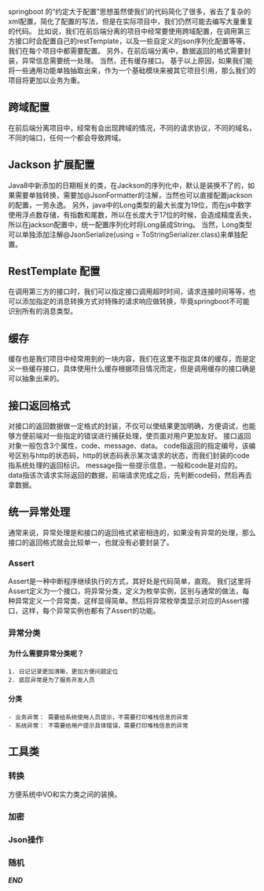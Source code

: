 springboot 的“约定大于配置”思想虽然使我们的代码简化了很多，省去了复杂的xml配置，简化了配置的写法，但是在实际项目中，我们仍然可能去编写大量重复的代码。
比如说，我们在前后端分离的项目中经常要使用跨域配置，在调用第三方接口时会配置自己的restTemplate，以及一些自定义的json序列化配置等等，我们在每个项目中都需要配置。
另外，在前后端分离中，数据返回的格式需要封装，异常信息需要统一处理。 当然，还有缓存接口。 基于以上原因，如果我们能将一些通用功能单独抽取出来，作为一个基础模块来被其它项目引用，那么我们的项目将更加以业务为重。

## 跨域配置

在前后端分离项目中，经常有会出现跨域的情况，不同的请求协议，不同的域名，不同的端口，任何一个都会导致跨域。

## Jackson 扩展配置

Java8中新添加的日期相关的类，在Jackson的序列化中，默认是装换不了的，如果需要单独转换，需要加@JsonFormatter的注解，当然也可以直接配置jackson的配置，一劳永逸。
另外，java中的Long类型的最大长度为19位，而在js中数字使用浮点数存储，有指数和尾数，所以在长度大于17位的时候，会造成精度丢失，所以在jackson配置中，统一配置序列化时将Long装成String。
当然，Long类型可以单独添加注解@JsonSerialize(using = ToStringSerializer.class)来单独配置。

## RestTemplate 配置

在调用第三方的接口时，我们可以指定接口调用超时时间，请求连接时间等等，也可以添加指定的消息转换方式对特殊的请求响应做转换，毕竟springboot不可能识别所有的消息类型。

## 缓存

缓存也是我们项目中经常用到的一块内容，我们在这里不指定具体的缓存，而是定义一些缓存接口，具体使用什么缓存根据项目情况而定，但是调用缓存的接口确是可以抽象出来的。

## 接口返回格式

对接口的返回数据做一定格式的封装，不仅可以使结果更加明确，方便调试，也能够方便前端对一些指定的错误进行捕获处理，使页面对用户更加友好。 接口返回对象一般包含3个属性，code、message、data。
code指返回的指定编号，该编号区别与http的状态码，http的状态码表示某次请求的状态，而我们封装的code指系统处理的返回标识。 message指一些提示信息，一般和code是对应的。
data指该次请求实际返回的数据，前端请求完成之后，先判断code码，然后再去拿数据。

## 统一异常处理

通常来说，异常处理是和接口的返回格式紧密相连的，如果没有异常的处理，那么接口的返回格式就会比较单一，也就没有必要封装了。

### Assert

Assert是一种中断程序继续执行的方式，其好处是代码简单，直观。
我们这里将Assert定义为一个接口，将异常分类，定义为枚举实例，区别与通常的做法，每种异常定义一个异常类，这样显得简单。然后将异常枚举类显示对应的Assert接口，这样，每个异常实例也都有了Assert的功能。

### 异常分类

#### 为什么需要异常分类呢？

    1. 日记记录更加清晰，更加方便问题定位
    2. 底层异常是为了服务开发人员

#### 分类

    - 业务异常： 需要给系统使用人员提示，不需要打印堆栈信息的异常
    - 系统异常： 不需要给用户提示具体错误，需要打印堆栈信息的异常

## 工具类

### 转换

方便系统中VO和实力类之间的装换。

### 加密

### Json操作

### 随机

***END***
